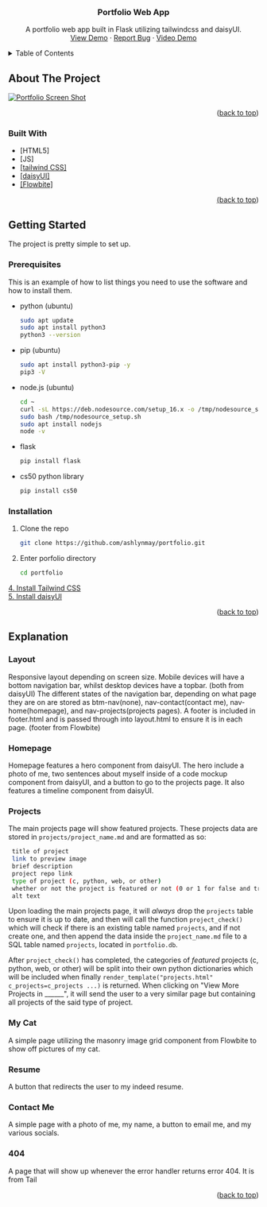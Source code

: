 <!-- Improved compatibility of back to top link: See: https://github.com/othneildrew/Best-README-Template/pull/73 -->
<a name="readme-top"></a>
<!--
*** Thanks for checking out the Best-README-Template. If you have a suggestion
*** that would make this better, please fork the repo and create a pull request
*** or simply open an issue with the tag "enhancement".
*** Don't forget to give the project a star!
*** Thanks again! Now go create something AMAZING! :D
-->



<!-- PROJECT SHIELDS -->
<!--
*** I'm using markdown "reference style" links for readability.
*** Reference links are enclosed in brackets [ ] instead of parentheses ( ).
*** See the bottom of this document for the declaration of the reference variables
*** for contributors-url, forks-url, etc. This is an optional, concise syntax you may use.
*** https://www.markdownguide.org/basic-syntax/#reference-style-links
-->

<!-- PROJECT LOGO -->
<br />
<div align="center">
<h3 align="center">Portfolio Web App</h3>

  <p align="center">
    A portfolio web app built in Flask utilizing tailwindcss and daisyUI.
    <br />
    <a href="https://ashlynmay-github-io.onrender.com/">View Demo</a>
    ·
    <a href="https://github.com/ashlynmay/portfolio/issues/new?labels=bug&template=bug-report---.md">Report Bug</a>
    ·
    <a href="https://www.youtube.com/watch?v=fr1VH-YGzcw">Video Demo</a>
  </p>
</div>



<!-- TABLE OF CONTENTS -->
<details>
  <summary>Table of Contents</summary>
  <ol>
    <li>
      <a href="#about-the-project">About The Project</a>
      <ul>
        <li><a href="#built-with">Built With</a></li>
      </ul>
    </li>
    <li>
      <a href="#getting-started">Getting Started</a>
      <ul>
        <li><a href="#prerequisites">Prerequisites</a></li>
        <li><a href="#installation">Installation</a></li>
      </ul>
    </li>
  </ol>
</details>



<!-- ABOUT THE PROJECT -->
## About The Project

[![Portfolio Screen Shot][product-screenshot]](https://ashlynmay-github-io.onrender.com/)

<p align="right">(<a href="#readme-top">back to top</a>)</p>



### Built With

* [HTML5]
* [JS]
* <a href="https://tailwindcss.com">[tailwind CSS]
* <a href="https://daisyui.com">[daisyUI]
* <a href="https://flowbite.com/">[Flowbite]

<p align="right">(<a href="#readme-top">back to top</a>)</p>



<!-- GETTING STARTED -->
## Getting Started

The project is pretty simple to set up.

### Prerequisites

This is an example of how to list things you need to use the software and how to install them.
* python (ubuntu)
  ```sh
  sudo apt update
  sudo apt install python3
  python3 --version
  ```
* pip (ubuntu)
  ```sh
  sudo apt install python3-pip -y
  pip3 -V
  ```
* node.js (ubuntu)
  ```sh
  cd ~
  curl -sL https://deb.nodesource.com/setup_16.x -o /tmp/nodesource_setup.sh
  sudo bash /tmp/nodesource_setup.sh
  sudo apt install nodejs
  node -v
  ```
* flask
  ```sh
  pip install flask
  ```
* cs50 python library
  ```sh
  pip install cs50
  ```

### Installation

1. Clone the repo
   ```sh
   git clone https://github.com/ashlynmay/portfolio.git
   ```
3. Enter porfolio directory
   ```sh
   cd portfolio
   ```
<a href="https://tailwindcss.com/docs/installation">4. Install Tailwind CSS<a/>
<br>
<a href="https://daisyui.com/docs/install/">5. Install daisyUI<a/>


<p align="right">(<a href="#readme-top">back to top</a>)</p>

## Explanation

### Layout
Responsive layout depending on screen size.
  Mobile devices will have a bottom navigation bar, whilst desktop devices have a topbar. (both from daisyUI)
    The different states of the navigation bar, depending on what page they are on are stored as btm-nav(none), nav-contact(contact me), nav-home(homepage), and nav-projects(projects pages).
  A footer is included in footer.html and is passed through into layout.html to ensure it is in each page. (footer from Flowbite)

### Homepage
Homepage features a hero component from daisyUI.
  The hero include a photo of me, two sentences about myself inside of a code mockup component from daisyUI, and a button to go to the projects page.
It also features a timeline component from daisyUI.

### Projects
The main projects page will show featured projects.
  These projects data are stored in `projects/project_name.md` and are formatted as so:
  ```sh
   title of project
   link to preview image
   brief description
   project repo link
   type of project (c, python, web, or other)
   whether or not the project is featured or not (0 or 1 for false and true respectively)
   alt text
   ```
Upon loading the main projects page, it will *always* drop the `projects` table to ensure it is up to date, and then will call the function `project_check()` which will check if there is an existing table named `projects`, and if not create one, and then append the data inside the `project_name.md` file to a SQL table named `projects`, located in `portfolio.db`.

After `project_check()` has completed, the categories of *featured* projects (c, python, web, or other) will be split into their own python dictionaries which will be included when finally `render_template("projects.html" c_projects=c_projects ...)` is returned.
When clicking on "View More Projects in ______", it will send the user to a very similar page but containing all projects of the said type of project. 

### My Cat
A simple page utilizing the masonry image grid component from Flowbite to show off pictures of my cat.

### Resume
A button that redirects the user to my indeed resume.

### Contact Me
A simple page with a photo of me, my name, a button to email me, and my various socials.

### 404
A page that will show up whenever the error handler returns error 404. It is from Tail


<p align="right">(<a href="#readme-top">back to top</a>)</p>


<!-- MARKDOWN LINKS & IMAGES -->
<!-- https://www.markdownguide.org/basic-syntax/#reference-style-links -->
[product-screenshot]: https://res.cloudinary.com/dpm4kmh00/image/upload/v1714263510/portfolio%20assets/portfolio_hrxkzn.png

